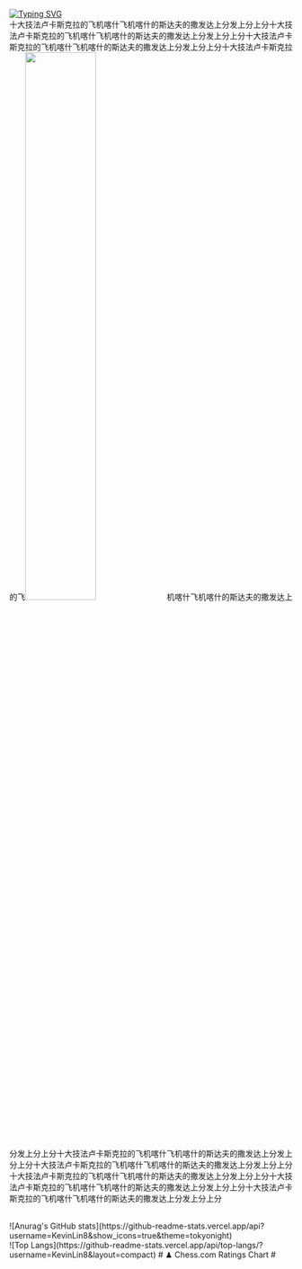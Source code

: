<a href="https://git.io/typing-svg"><img src="https://readme-typing-svg.demolab.com?font=Fira+Code&weight=500&pause=1000&color=FF0000&center=true+%E7%9C%9F%E7%9A%84%E7%9C%9F%E7%9A%84&vCenter=true+%E7%9C%9F%E7%9A%84%E7%9C%9F%E7%9A%84&repeat=true+%E7%9C%9F%E7%9A%84%E7%9C%9F%E7%9A%84&random=false+%E9%94%99%E8%AF%AF%E7%9A%84%E9%94%99%E8%AF%AF%E7%9A%84&width=435&lines=Hi+%E6%88%91%E6%98%AF%E7%A8%8B%E5%BA%8F%E7%8C%BFLinXiao;Thank+you+Javascript" alt="Typing SVG" /></a>
<br>
十大技法卢卡斯克拉的飞机喀什飞机喀什的斯达夫的撒发达上分发上分上分十大技法卢卡斯克拉的飞机喀什飞机喀什的斯达夫的撒发达上分发上分上分十大技法卢卡斯克拉的飞机喀什飞机喀什的斯达夫的撒发达上分发上分上分十大技法卢卡斯克拉的飞<img src="https://camo.githubusercontent.com/992babdffd8c74a1502de375fbdf7e4d54773242/68747470733a2f2f6d656469612e67697068792e636f6d2f6d656469612f53576f536b4e36447854737a71494b4571762f67697068792e676966"     
width="50%" height="auto" alt="">机喀什飞机喀什的斯达夫的撒发达上分发上分上分十大技法卢卡斯克拉的飞机喀什飞机喀什的斯达夫的撒发达上分发上分上分十大技法卢卡斯克拉的飞机喀什飞机喀什的斯达夫的撒发达上分发上分上分十大技法卢卡斯克拉的飞机喀什飞机喀什的斯达夫的撒发达上分发上分上分十大技法卢卡斯克拉的飞机喀什飞机喀什的斯达夫的撒发达上分发上分上分十大技法卢卡斯克拉的飞机喀什飞机喀什的斯达夫的撒发达上分发上分上分


<br>
![Anurag's GitHub stats](https://github-readme-stats.vercel.app/api?username=KevinLin8&show_icons=true&theme=tokyonight)
<br>
![Top Langs](https://github-readme-stats.vercel.app/api/top-langs/?username=KevinLin8&layout=compact)
# ♟︎ Chess.com Ratings Chart #


<!--
**KevinLin8/KevinLin8** is a ✨ _special_ ✨ repository because its `README.md` (this file) appears on your GitHub profile.

Here are some ideas to get you started:

- 🔭 I’m currently working on ...
- 🌱 I’m currently learning ...
- 👯 I’m looking to collaborate on ...
- 🤔 I’m looking for help with ...
- 💬 Ask me about ...
- 📫 How to reach me: ...
- 😄 Pronouns: ...
- ⚡ Fun fact: ...
-->
